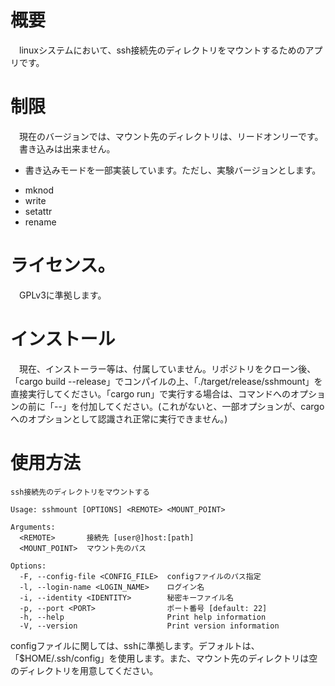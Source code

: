 # 概要
　linuxシステムにおいて、ssh接続先のディレクトリをマウントするためのアプリです。

# 制限
　現在のバージョンでは、マウント先のディレクトリは、リードオンリーです。  
　書き込みは出来ません。
* 書き込みモードを一部実装しています。ただし、実験バージョンとします。
 - mknod
 - write
 - setattr
 - rename 

# ライセンス。
　GPLv3に準拠します。

# インストール
　現在、インストーラー等は、付属していません。リポジトリをクローン後、「cargo build --release」でコンパイルの上、「./target/release/sshmount」を直接実行してください。「cargo run」で実行する場合は、コマンドへのオプションの前に「--」を付加してください。(これがないと、一部オプションが、cargoへのオプションとして認識され正常に実行できません。)

# 使用方法

```
ssh接続先のディレクトリをマウントする

Usage: sshmount [OPTIONS] <REMOTE> <MOUNT_POINT>

Arguments:
  <REMOTE>       接続先 [user@]host:[path]
  <MOUNT_POINT>  マウント先のパス

Options:
  -F, --config-file <CONFIG_FILE>  configファイルのパス指定
  -l, --login-name <LOGIN_NAME>    ログイン名
  -i, --identity <IDENTITY>        秘密キーファイル名
  -p, --port <PORT>                ポート番号 [default: 22]
  -h, --help                       Print help information
  -V, --version                    Print version information
```

 configファイルに関しては、sshに準拠します。デフォルトは、「$HOME/.ssh/config」を使用します。また、マウント先のディレクトリは空のディレクトリを用意してください。
